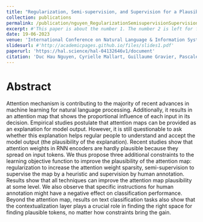 ```yaml
---
title: "Regularization, Semi-supervision, and Supervision for a Plausible Attention-Based Explanation"
collection: publications
permalink: /publication/nguyen_RegularizationSemisupervisionSupervision_2023
excerpt: #'This paper is about the number 1. The number 2 is left for future work.'
date: 19-06-2023
venue: 'International Conference on Natural Language & Information Systems (NLDB)'
slidesurl: #'http://academicpages.github.io/files/slides1.pdf'
paperurl: 'https://hal.science/hal-04132646v1/document'
citation: 'Duc Hau Nguyen, Cyrielle Mallart, Guillaume Gravier, Pascale Sébillot. Regularization, Semi-supervision, and Supervision for a Plausible Attention-Based Explanation. NLDB 2023, Derby, United Kingdom. pp.1-14.'
---
```


Abstract
======
Attention mechanism is contributing to the majority of recent advances in machine learning for natural language processing. Additionally, it results in an attention map that shows the proportional influence of each input in its decision. Empirical studies postulate that attention maps can be provided as an explanation for model output. However, it is still questionable to ask whether this explanation helps regular people to understand and accept the model output (the plausibility of the explanation). Recent studies show that attention weights in RNN encoders are hardly plausible because they spread on input tokens. We thus propose three additional constraints to the learning objective function to improve the plausibility of the attention map: regularization to increase the attention weight sparsity, semi-supervision to supervise the map by a heuristic and supervision by human annotation. Results show that all techniques can improve the attention map plausibility at some level. We also observe that specific instructions for human annotation might have a negative effect on classification performance. Beyond the attention map, results on text classification tasks also show that the contextualization layer plays a crucial role in finding the right space for finding plausible tokens, no matter how constraints bring the gain.